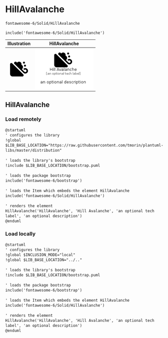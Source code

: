 # HillAvalanche


```text
fontawesome-6/Solid/HillAvalanche
```

```text
include('fontawesome-6/Solid/HillAvalanche')
```



| Illustration | HillAvalanche |
| :---: | :---: |
| ![illustration for Illustration](../../fontawesome-6/Solid/HillAvalanche.png) | ![illustration for HillAvalanche](../../fontawesome-6/Solid/HillAvalanche.Local.png) |




## HillAvalanche

### Load remotely
```plantuml
@startuml
' configures the library
!global $LIB_BASE_LOCATION="https://raw.githubusercontent.com/tmorin/plantuml-libs/master/distribution"

' loads the library's bootstrap
!include $LIB_BASE_LOCATION/bootstrap.puml

' loads the package bootstrap
include('fontawesome-6/bootstrap')

' loads the Item which embeds the element HillAvalanche
include('fontawesome-6/Solid/HillAvalanche')

' renders the element
HillAvalanche('HillAvalanche', 'Hill Avalanche', 'an optional tech label', 'an optional description')
@enduml
```

### Load locally
```plantuml
@startuml
' configures the library
!global $INCLUSION_MODE="local"
!global $LIB_BASE_LOCATION="../.."

' loads the library's bootstrap
!include $LIB_BASE_LOCATION/bootstrap.puml

' loads the package bootstrap
include('fontawesome-6/bootstrap')

' loads the Item which embeds the element HillAvalanche
include('fontawesome-6/Solid/HillAvalanche')

' renders the element
HillAvalanche('HillAvalanche', 'Hill Avalanche', 'an optional tech label', 'an optional description')
@enduml
```

